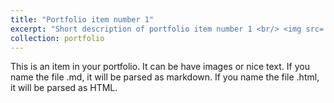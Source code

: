 ```yaml
---
title: "Portfolio item number 1"
excerpt: "Short description of portfolio item number 1 <br/> <img src='/images/CMA_IPSN.png' height='400px'>"
collection: portfolio
---
```


This is an item in your portfolio. It can be have images or nice text. If you name the file .md, it will be parsed as markdown. If you name the file .html, it will be parsed as HTML. 
